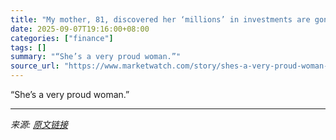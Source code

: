 ```yaml
---
title: "My mother, 81, discovered her ‘millions’ in investments are gone. What can I do?"
date: 2025-09-07T19:16:00+08:00
categories: ["finance"]
tags: []
summary: "“She’s a very proud woman.”"
source_url: "https://www.marketwatch.com/story/shes-a-very-proud-woman-my-mother-81-discovered-her-millions-in-investments-are-gone-what-can-i-do-444ad7da?mod=mw_rss_topstories"
---
```


“She’s a very proud woman.”

---

*来源: [原文链接](https://www.marketwatch.com/story/shes-a-very-proud-woman-my-mother-81-discovered-her-millions-in-investments-are-gone-what-can-i-do-444ad7da?mod=mw_rss_topstories)*
